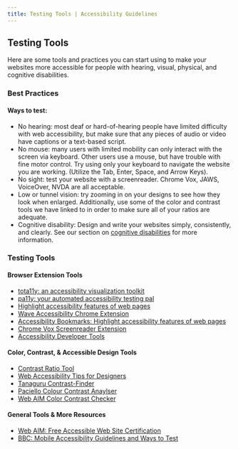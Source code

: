 ```yaml
---
title: Testing Tools | Accessibility Guidelines
---
```

## Testing Tools

Here are some tools and practices you can start using to make your websites more accessible for people with hearing, visual, physical, and cognitive disabilities.

### Best Practices
#### Ways to test:

* <span class="text-bold">No hearing</span>: most deaf or hard-of-hearing people have limited difficulty with web accessibility, but make sure that any pieces of audio or video have captions or a text-based script.
* <span class="text-bold">No mouse</span>: many users with limited mobility can only interact with the screen via keyboard. Other users use a mouse, but have trouble with fine motor control. Try using only your keyboard to navigate the website you are working. (Utilize the Tab, Enter, Space, and Arrow Keys).
* <span class="text-bold">No sight</span>: test your website with a screenreader. Chrome Vox, JAWS, VoiceOver, NVDA are all acceptable.
* <span class="text-bold">Low or tunnel vision</span>: try zooming in on your designs to see how they look when enlarged. Additionally, use some of the color and contrast tools we have linked to in order to make sure all of your ratios are adequate.
* <span class="text-bold">Cognitive disability</span>: Design and write your websites simply, consistently, and clearly. See our section on <a href='/content/cognitive/'>cognitive disabilities</a> for more information.


### Testing Tools
#### Browser Extension Tools
* [tota11y: an accessibility visualization toolkit](http://khan.github.io/tota11y/)
* [pa11y: your automated accessibility testing pal](http://pa11y.org/) 
* [Highlight accessibility features of web pages](http://accessibility-bookmarklets.org/) 
* [Wave Accessibility Chrome Extension](http://wave.webaim.org/extension/) 
* [Accessibility Bookmarks: Highlight accessibility features of web pages](http://accessibility-bookmarklets.org/) 
* [Chrome Vox Screenreader Extension](http://www.chromevox.com/) 
* [Accessibility Developer Tools](https://chrome.google.com/webstore/detail/accessibility-developer-t/fpkknkljclfencbdbgkenhalefipecmb?hl=en) 

#### Color, Contrast, &amp; Accessible Design Tools
* [Contrast Ratio Tool](http://leaverou.github.io/contrast-ratio/) 
* [Web Accessibility Tips for Designers](http://webaim.org/resources/designers/)
* [Tanaguru Contrast-Finder](http://contrast-finder.tanaguru.com/) 
* [Paciello Colour Contrast Anaylser](https://www.paciellogroup.com/resources/contrastanalyser/) 
* [Web AIM Color Contrast Checker](http://webaim.org/resources/contrastchecker/) 

#### General Tools &amp; More Resources
* [Web AIM: Free Accessible Web Site Certification](http://webaim.org/services/certification/) 
* [BBC: Mobile Accessibility Guidelines and Ways to Test](http://www.bbc.co.uk/guidelines/futuremedia/accessibility/mobile/how-to-test)

